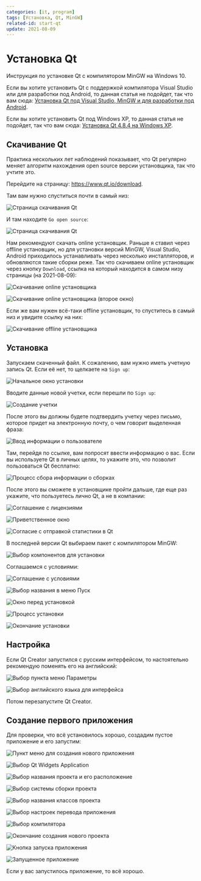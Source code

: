 ```yaml
---
categories: [it, program]
tags: [Установка, Qt, MinGW]
related-id: start-qt
update: 2021-08-09
---
```


# Установка Qt

Инструкция по установке Qt с компилятором MinGW на Windows 10.

Если вы хотите установить Qt с поддержкой компилятора Visual Studio или для разработки под Android, то данная статья не подойдет, так что вам сюда: [Установка Qt под Visual Studio, MinGW и для разработки под Android](/blog/2018/install-qt-advanced/).

Если вы хотите установить Qt под Windows XP, то данная статья не подойдет, так что вам сюда: [Установка Qt 4.8.4 на Windows XP](/blog/2014/install-qt-on-windows-xp/).

## Скачивание Qt

Практика нескольких лет наблюдений показывает, что Qt регулярно меняет алгоритм нахождения open source версии установщика, так что учтите это.

Перейдите на страницу: <https://www.qt.io/download>.

Там вам нужно спуститься почти в самый низ:

![Страница скачивания Qt](img/download_01.png)

И там находите `Go open source`:

![Страница скачивания Qt](img/download_02.png)

Нам рекомендуют скачать online установщик. Раньше я ставил через offline установщик, но для установки версий MinGW, Visual Studio, Android приходилось устанавливать через несколько инсталляторов, и обновляются такие сборки реже. Так что скачиваем online установщик через кнопку `Download`, ссылка на который находится в самом низу страницы (на 2021-08-09):

![Скачивание online установщика](img/download_03.png)

![Скачивание online установщика (второе окно)](img/download_04.png)

Если же вам нужен всё-таки offline установщик, то спуститесь в самый низ и увидите ссылку на них:

![Скачивание offline установщика](img/download_05.png)

## Установка

Запускаем скаченный файл. К сожалению, вам нужно иметь учетную запись Qt. Если её нет, то щелкаете на `Sign up`:

![Начальное окно установки](img/install_01.png)

Вводите данные новой учетки, если перешли по `Sign up`:

![Создание учетки](img/install_02.png)

После этого вы должны будете подтвердить учетку через письмо, которое придет на электронную почту, о чем говорит выделенная фраза:

![Ввод информации о пользователе](img/install_03.png)

Там, перейдя по ссылке, вам попросят ввести информацию о вас. Если вы используете Qt в личных целях, то укажите это, что позволит пользоваться Qt бесплатно:

![Процесс сбора информации о сборках](img/install_04.png)

После этого вы сможете в установщике пройти дальше, где еще раз укажите, что пользуетесь лично Qt, а не в компании:

![Соглашение с лицензиями](img/install_05.png)

![Приветственное окно](img/install_06.png)

![Согласие с отправкой статистики в Qt](img/install_07.png)

В последней версии Qt выбираем пакет с компилятором MinGW:

![Выбор компонентов для установки](img/install_08.png)

Соглашаемся с условиями:

![Соглашение с условиями](img/install_09.png)

![Выбор названия в меню Пуск](img/install_10.png)

![Окно перед установкой](img/install_11.png)

![Процесс установки](img/install_12.png)

![Окончание установки](img/install_13.png)

## Настройка

Если Qt Creator запустился с русским интерфейсом, то настоятельно рекомендую поменять его на английский:

![Выбор пункта меню Параметры](img/config_01.png)

![Выбор английского языка для интерфейса](img/config_02.png)

Потом перезапустите Qt Creator.

## Создание первого приложения

Для проверки, что всё установилось хорошо, создадим пустое приложение и его запустим:

![Пункт меню для создания нового приложения](img/new-project_01.png)

![Выбор Qt Widgets Application](img/new-project_02.png)

![Выбор названия проекта и его расположение](img/new-project_03.png)

![Выбор системы сборки проекта](img/new-project_04.png)

![Выбор названия классов проекта](img/new-project_05.png)

![Выбор настроек перевода приложения](img/new-project_06.png)

![Выбор компилятора](img/new-project_07.png)

![Окончание создания нового проекта](img/new-project_08.png)

![Кнопка запуска приложения](img/run_01.png)

![Запущенное приложение](img/run_02.png)

Если у вас запустилось приложение, то всё хорошо.
